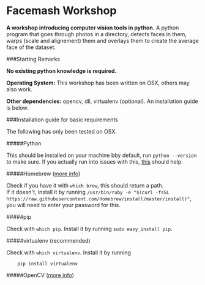 # Facemash Workshop

**A workshop introducing computer vision tools in python.** A python program that goes through photos in a directory, detects faces in them, warps (scale and alignement) them and overlays them to create the average face of the dataset.


###Starting Remarks

**No existing python knowledge is required.**

**Operating System:** This workshop has been written on OSX, others may also work.

**Other dependencies:** opencv, dli, virtualenv (optional). An installation guide is below.  

###Installation guide for basic requirements

The following has only been tested on OSX.

#####Python

This should be installed on your machine bby default, run `python --version` to make sure. If you actually run into issues with this, [this](http://docs.python-guide.org/en/latest/starting/install/osx/) should help.

#####Homebrew ([more info](http://brew.sh))

Check if you have it with `which brew`, this should return a path.   
If it doesn't, install it by running `/usr/bin/ruby -e "$(curl -fsSL https://raw.githubusercontent.com/Homebrew/install/master/install)"`, you will need to enter your password for this.

#####pip

Check with `which pip`. 
Install it by running `sudo easy_install pip`.

#####virtualenv (recommended)

Check with `which virtualenv`. Install it by running 
		
		pip install virtualenv

#####OpenCV ([more info](http://opencv.org))